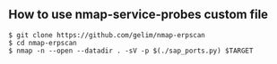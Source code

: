 How to use nmap-service-probes custom file
------------------------------------------
 
```
$ git clone https://github.com/gelim/nmap-erpscan
$ cd nmap-erpscan
$ nmap -n --open --datadir . -sV -p $(./sap_ports.py) $TARGET
```
